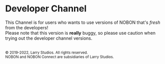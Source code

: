 # Developer Channel

This Channel is for users who wants to use versions of NOBON that's *fresh* from the developers!<br>
Please note that this version is **really** buggy, so please use caution when trying out the developer channel versions.

<br>

<sub>
  &copy; 2019-2022, Larry Studios. All rights reserved.<br>
  NOBON and NOBON Connect are subsidiaries of Larry Studios.
</sub>
